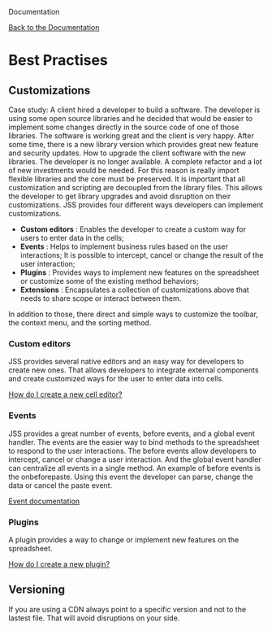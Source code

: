 Documentation

[Back to the Documentation](/docs/v9 "Back to the documentation section")

# Best Practises

## Customizations

Case study: A client hired a developer to build a software. The developer is using some open source libraries and he decided that would be easier to implement some changes directly in the source code of one of those libraries. The software is working great and the client is very happy. After some time, there is a new library version which provides great new feature and security updates. How to upgrade the client software with the new libraries. The developer is no longer available. A complete refactor and a lot of new investments would be needed. For this reason is really import flexible libraries and the core must be preserved.  It is important that all customization and scripting are decoupled from the library files. This allows the developer to get library upgrades and avoid disruption on their customizations. JSS provides four different ways developers can implement customizations. 

  * **Custom editors** : Enables the developer to create a custom way for users to enter data in the cells; 
  * **Events** : Helps to implement business rules based on the user interactions; It is possible to intercept, cancel or change the result of the user interaction;
  * **Plugins** : Provides ways to implement new features on the spreadsheet or customize some of the existing method behaviors;
  * **Extensions** : Encapsulates a collection of customizations above that needs to share scope or interact between them.

In addition to those, there direct and simple ways to customize the toolbar, the context menu, and the sorting method. 

### Custom editors

JSS provides several native editors and an easy way for developers to create new ones. That allows developers to integrate external components and create customized ways for the user to enter data into cells. 

[How do I create a new cell editor?](/docs/v9/editors)

 

### Events

JSS provides a great number of events, before events, and a global event handler. The events are the easier way to bind methods to the spreadsheet to respond to the user interactions. The before events allow developers to intercept, cancel or change a user interaction. And the global event handler can centralize all events in a single method. An example of before events is the onbeforepaste. Using this event the developer can parse, change the data or cancel the paste event. 

[Event documentation](/docs/v9/events)

 

### Plugins

A plugin provides a way to change or implement new features on the spreadsheet. 

[How do I create a new plugin?](/docs/v9/plugins)

 

## Versioning

If you are using a CDN always point to a specific version and not to the lastest file. That will avoid disruptions on your side. 
